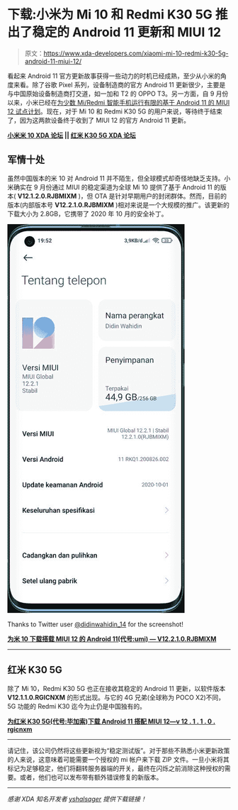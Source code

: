 # 下载:小米为 Mi 10 和 Redmi K30 5G 推出了稳定的 Android 11 更新和 MIUI 12

> 原文：<https://www.xda-developers.com/xiaomi-mi-10-redmi-k30-5g-android-11-miui-12/>

看起来 Android 11 官方更新故事获得一些动力的时机已经成熟，至少从小米的角度来看。除了谷歌 Pixel 系列，设备制造商的官方 Android 11 更新很少，主要是与中国原始设备制造商打交道，如一加和 T2 的 OPPO T3。另一方面，自 9 月份以来，小米已经在[为少数 Mi/Redmi 智能手机运行有限的基于 Android 11 的 MIUI 12 试点计划](https://www.xda-developers.com/xiaomi-android-11-update-list-download-install/)。现在，对于 Mi 10 和 Redmi K30 5G 的用户来说，等待终于结束了，因为这两款设备终于收到了 MIUI 12 的官方 Android 11 更新。

**[小米米 10 XDA 论坛](https://forum.xda-developers.com/xiaomi-mi-10) || [红米 K30 5G XDA 论坛](https://forum.xda-developers.com/redmi-k30-5g)**

## 军情十处

虽然中国版本的米 10 对 Android 11 并不陌生，但全球模式却奇怪地缺乏支持。小米确实在 9 月份通过 MIUI 的稳定渠道为全球 Mi 10 提供了基于 Android 11 的版本( **V12.1.2.0.RJBMIXM** )，但 OTA 是针对早期用户的封闭群体。然而，目前的版本(内部版本号 **V12.2.1.0.RJBMIXM** )相对来说是一个大规模的推广。该更新的下载大小为 2.8GB，它携带了 2020 年 10 月的安全补丁。

 <picture>![Xiaomi Mi 10 Android 11 MIUI 12 V12.2.1.0.RJBMIXM](img/aa2b6d30554884f3a568e8d7a3df3bbb.png)</picture> 

Thanks to Twitter user [@didinwahidin_14](https://twitter.com/didinwahidin_14) for the screenshot!

**[为米 10 下载搭载 MIUI 12 的 Android 11(代号:umi) — V12.2.1.0.RJBMIXM](https://bigota.d.miui.com/V12.2.1.0.RJBMIXM/miui_UMIGlobal_V12.2.1.0.RJBMIXM_5dcaf5cf5a_11.0.zip)**

* * *

## 红米 K30 5G

除了 Mi 10，Redmi K30 5G 也正在接收其稳定的 Android 11 更新，以软件版本 **V12.1.1.0.RGICNXM** 的形式出现。与它的 4G 兄弟(全球称为 POCO X2)不同，5G 功能的 Redmi K30 迄今为止仍是中国独有的。

**[为红米 K30 5G(代号:毕加索)下载 Android 11 搭配 MIUI 12—v 12 . 1 . 1 . 0 . rgicnxm](https://bigota.d.miui.com/V12.1.1.0.RGICNXM/miui_PICASSO_V12.1.1.0.RGICNXM_45056581ec_11.0.zip)**

* * *

请记住，该公司仍然将这些更新视为“稳定测试版”。对于那些不熟悉小米更新政策的人来说，这意味着可能需要一个授权的 mi 帐户来下载 ZIP 文件。一旦小米将其标记为足够稳定，他们将翻转服务器端的开关，最终在闪烁之前消除这种授权的需要。或者，他们也可以发布带有额外错误修复的新版本。

* * *

*感谢 XDA 知名开发者 [yshalsager](https://forum.xda-developers.com/member.php?u=6084385) 提供下载链接！*